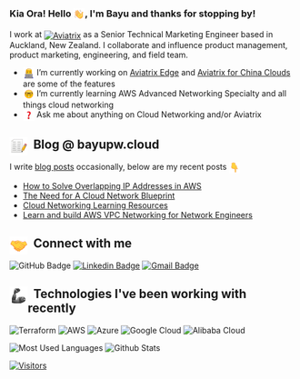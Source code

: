 ### Kia Ora! Hello <img src="https://raw.githubusercontent.com/heydrdev/devtools/main/emojis/telegram/waving-hand.gif" width="20" align="center"/>, I'm Bayu and thanks for stopping by!
I work at <a href="https://aviatrix.com/"><img src="https://docs.aviatrix.com/_static/aviatrix_logo_final_reverse.png" alt="Aviatrix" width="120" align="center"/></a> as a Senior Technical Marketing Engineer based in Auckland, New Zealand.
I collaborate and influence product management, product marketing, engineering, and field team. 
- <img src="https://raw.githubusercontent.com/heydrdev/devtools/main/emojis/telegram/man-technologist.gif" width="20" align="center"/> I’m currently working on [Aviatrix Edge](https://docs.aviatrix.com/HowTos/secure_edge_faq.html) and [Aviatrix for China Clouds](https://docs.aviatrix.com/HowTos/aviatrix_china_overview.html) are some of the features
- <img src="https://raw.githubusercontent.com/heydrdev/devtools/main/emojis/telegram/nerd-face.gif" width="20" align="center"/> I’m currently learning AWS Advanced Networking Specialty and all things cloud networking
- <img src="https://raw.githubusercontent.com/heydrdev/devtools/main/emojis/telegram/question-mark.gif" width="20" align="center"/> Ask me about anything on Cloud Networking and/or Aviatrix

<h2 style = font-size: "50px" align="left"><img src="https://raw.githubusercontent.com/heydrdev/devtools/main/emojis/telegram/memo.gif" width="32" align="left"/>&nbsp <b>Blog</b> @ bayupw.cloud</h2>

I write [blog posts](https://bayupw.cloud/) occasionally, below are my recent posts <img src="https://raw.githubusercontent.com/heydrdev/devtools/main/emojis/telegram/backhand-index-pointing-down.gif" width="20" align="center"/>
- [How to Solve Overlapping IP Addresses in AWS](https://bayupw.cloud/posts/2022/20220703-how-to-solve-overlapping-ip-in-aws/)
- [The Need for A Cloud Network Blueprint](https://bayupw.cloud/posts/2022/20220630-the-need-for-a-cloud-networking-blueprint/)
- [Cloud Networking Learning Resources](https://bayupw.cloud/posts/2022/20220620-cloud-networking-learning-resources/)
- [Learn and build AWS VPC Networking for Network Engineers](https://dev.to/bayupw/learn-and-build-aws-vpc-networking-for-network-engineers-1fch)

<h2 style = font-size: "50px" align="left"><img src="https://raw.githubusercontent.com/heydrdev/devtools/main/emojis/telegram/handshake.gif" width="32" align="left"/>&nbsp <b>Connect with me</b></h2>

![GitHub Badge](https://img.shields.io/github/followers/bayupw.svg?style=social&label=Follow&maxAge=2592000) 
[![Linkedin Badge](https://img.shields.io/badge/-Bayu%20Wibowo-blue?style=flat-square&logo=Linkedin&logoColor=white&link=<https://nz.linkedin.com/in/bayupw/>)](<https://nz.linkedin.com/in/bayupw/>) 
[![Gmail Badge](https://img.shields.io/badge/-bayupw@gmail.com-c14438?style=flat-square&logo=Gmail&logoColor=white&link=mailto:<bayupw@gmail.com>)](mailto:<bayupw@gmail.com>)

<h2 style = font-size: "50px" align="left"><img src="https://raw.githubusercontent.com/heydrdev/devtools/main/emojis/telegram/mechanical-arm.gif" width="32" align="left"/>&nbsp <b>Technologies I've been working with recently</b></h2>

![Terraform](https://img.shields.io/badge/terraform-%235835CC.svg?style=for-the-badge&logo=terraform&logoColor=white)
![AWS](https://img.shields.io/badge/Amazon_AWS-FF9900?style=for-the-badge&logo=amazonaws&logoColor=white)
![Azure](https://img.shields.io/badge/microsoft%20azure-0089D6?style=for-the-badge&logo=microsoft-azure&logoColor=white)
![Google Cloud](https://img.shields.io/badge/Google_Cloud-4285F4?style=for-the-badge&logo=google-cloud&logoColor=white)
![Alibaba Cloud](https://img.shields.io/badge/Alibaba_Cloud-FF6A00?style=for-the-badge&logo=alibabacloud&logoColor=white)

![Most Used Languages](https://github-readme-stats.vercel.app/api/top-langs/?username=bayupw&hide=TeX&layout=compact)
![Github Stats](https://github-readme-stats.vercel.app/api?username=bayupw&count_private=true&show_icons=true&include_all_commits=true)

[![Visitors](https://api.visitorbadge.io/api/visitors?path=https%3A%2F%2Fgithub.com%2Fbayupw&countColor=%230e71eb)](https://visitorbadge.io/status?path=https%3A%2F%2Fgithub.com%2Fbayupw)
